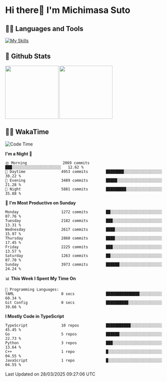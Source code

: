 # Hi there👋 I'm Michimasa Suto

## 🧑‍💻 Languages and Tools
[![My Skills](https://skillicons.dev/icons?i=ts,nextjs,react,vue,python,go,aws,docker,nodejs,redux,solidity,firebase,gcp,js,bootstrap,tailwind,materialui,html,css,wordpress,xd,figma,raspberrypi,arduino)](https://skillicons.dev)

<!--
**Suto-Michimasa/Suto-Michimasa** is a ✨ _special_ ✨ repository because its `README.md` (this file) appears on your GitHub profile.

Here are some ideas to get you started:

- 🔭 I’m currently working on ...
- 🌱 I’m currently learning ...
- 👯 I’m looking to collaborate on ...
- 🤔 I’m looking for help with ...
- 💬 Ask me about ...
- 📫 How to reach me: ...
- 😄 Pronouns: ...
- ⚡ Fun fact: ...
-->
## 💎 Github Stats

<div>
  <img height="170" align="left" src="https://github-readme-stats.vercel.app/api?username=Suto-michimasa&count_private=true&show_icons=true&theme=dark" />
  <img height="170" src="https://github-readme-stats.vercel.app/api/top-langs/?username=Suto-michimasa&langs_count=8&layout=compact&theme=dark" />
</div>

<!-- ## 🏆 GitHub Profile Trophy

<img width="800" src="https://github-profile-trophy.vercel.app/?username=Suto-michimasa&theme=onedark&no-frame=true"/>
 -->

## 🧑‍💻 WakaTime
<!--START_SECTION:waka-->
![Code Time](http://img.shields.io/badge/Code%20Time-647%20hrs%202%20mins-blue)

**I'm a Night 🦉** 

```text
🌞 Morning                2069 commits        ███░░░░░░░░░░░░░░░░░░░░░░   12.62 % 
🌆 Daytime                4953 commits        ████████░░░░░░░░░░░░░░░░░   30.22 % 
🌃 Evening                3489 commits        █████░░░░░░░░░░░░░░░░░░░░   21.28 % 
🌙 Night                  5881 commits        █████████░░░░░░░░░░░░░░░░   35.88 % 
```
📅 **I'm Most Productive on Sunday** 

```text
Monday                   1272 commits        ██░░░░░░░░░░░░░░░░░░░░░░░   07.76 % 
Tuesday                  2182 commits        ███░░░░░░░░░░░░░░░░░░░░░░   13.31 % 
Wednesday                2617 commits        ████░░░░░░░░░░░░░░░░░░░░░   15.97 % 
Thursday                 2860 commits        ████░░░░░░░░░░░░░░░░░░░░░   17.45 % 
Friday                   2225 commits        ███░░░░░░░░░░░░░░░░░░░░░░   13.57 % 
Saturday                 1263 commits        ██░░░░░░░░░░░░░░░░░░░░░░░   07.70 % 
Sunday                   3973 commits        ██████░░░░░░░░░░░░░░░░░░░   24.24 % 
```


📊 **This Week I Spent My Time On** 

```text
💬 Programming Languages: 
YAML                     0 secs              ███████████████░░░░░░░░░░   60.34 % 
Git Config               0 secs              ██████████░░░░░░░░░░░░░░░   39.66 % 
```

**I Mostly Code in TypeScript** 

```text
TypeScript               10 repos            ███████████░░░░░░░░░░░░░░   45.45 % 
Go                       5 repos             ██████░░░░░░░░░░░░░░░░░░░   22.73 % 
Python                   3 repos             ███░░░░░░░░░░░░░░░░░░░░░░   13.64 % 
C++                      1 repo              █░░░░░░░░░░░░░░░░░░░░░░░░   04.55 % 
JavaScript               1 repo              █░░░░░░░░░░░░░░░░░░░░░░░░   04.55 % 
```




 Last Updated on 28/03/2025 09:27:06 UTC
<!--END_SECTION:waka-->

